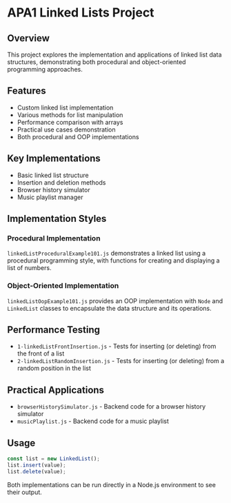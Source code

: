 
# APA1 Linked Lists Project

## Overview
This project explores the implementation and applications of linked list data structures, demonstrating both procedural and object-oriented programming approaches.

## Features
- Custom linked list implementation
- Various methods for list manipulation
- Performance comparison with arrays
- Practical use cases demonstration
- Both procedural and OOP implementations

## Key Implementations
- Basic linked list structure
- Insertion and deletion methods
- Browser history simulator
- Music playlist manager

## Implementation Styles

### Procedural Implementation
`linkedListProceduralExample101.js` demonstrates a linked list using a procedural programming style, with functions for creating and displaying a list of numbers.

### Object-Oriented Implementation
`linkedListOopExample101.js` provides an OOP implementation with `Node` and `LinkedList` classes to encapsulate the data structure and its operations.

## Performance Testing
- `1-linkedListFrontInsertion.js` - Tests for inserting (or deleting) from the front of a list
- `2-linkedListRandomInsertion.js` - Tests for inserting (or deleting) from a random position in the list

## Practical Applications
- `browserHistorySimulator.js` - Backend code for a browser history simulator
- `musicPlaylist.js` - Backend code for a music playlist

## Usage
```javascript
const list = new LinkedList();
list.insert(value);
list.delete(value);
```

Both implementations can be run directly in a Node.js environment to see their output.
